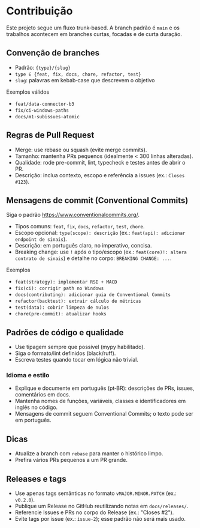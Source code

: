 # Contribuição

Este projeto segue um fluxo trunk‑based. A branch padrão é `main` e os trabalhos acontecem em branches curtas, focadas e de curta duração.

## Convenção de branches

- Padrão: `{type}/{slug}`
- `type ∈ {feat, fix, docs, chore, refactor, test}`
- `slug`: palavras em kebab‑case que descrevem o objetivo

Exemplos válidos

- `feat/data-connector-b3`
- `fix/ci-windows-paths`
- `docs/m1-subissues-atomic`

## Regras de Pull Request

- Merge: use rebase ou squash (evite merge commits).
- Tamanho: mantenha PRs pequenos (idealmente < 300 linhas alteradas).
- Qualidade: rode pre-commit, lint, typecheck e testes antes de abrir o PR.
- Descrição: inclua contexto, escopo e referência a issues (ex.: `Closes #123`).

## Mensagens de commit (Conventional Commits)

Siga o padrão https://www.conventionalcommits.org/.

- Tipos comuns: `feat`, `fix`, `docs`, `refactor`, `test`, `chore`.
- Escopo opcional: `type(scope): descrição` (ex.: `feat(api): adicionar endpoint de sinais`).
- Descrição: em português claro, no imperativo, concisa.
- Breaking change: use `!` após o tipo/escopo (ex.: `feat(core)!: altera contrato de sinais`)
  e detalhe no corpo: `BREAKING CHANGE: ...`.

Exemplos

- `feat(strategy): implementar RSI + MACD`
- `fix(ci): corrigir path no Windows`
- `docs(contributing): adicionar guia de Conventional Commits`
- `refactor(backtest): extrair cálculo de métricas`
- `test(data): cobrir limpeza de nulos`
- `chore(pre-commit): atualizar hooks`

## Padrões de código e qualidade

- Use tipagem sempre que possível (mypy habilitado).
- Siga o formato/lint definidos (black/ruff).
- Escreva testes quando tocar em lógica não trivial.

### Idioma e estilo

- Explique e documente em português (pt‑BR): descrições de PRs, issues, comentários em docs.
- Mantenha nomes de funções, variáveis, classes e identificadores em inglês no código.
- Mensagens de commit seguem Conventional Commits; o texto pode ser em português.

## Dicas

- Atualize a branch com `rebase` para manter o histórico limpo.
- Prefira vários PRs pequenos a um PR grande.

## Releases e tags

- Use apenas tags semânticas no formato `vMAJOR.MINOR.PATCH` (ex.: `v0.2.0`).
- Publique um Release no GitHub reutilizando notas em `docs/releases/`.
- Referencie Issues e PRs no corpo do Release (ex.: "Closes #2").
- Evite tags por issue (ex.: `issue-2`); esse padrão não será mais usado.
